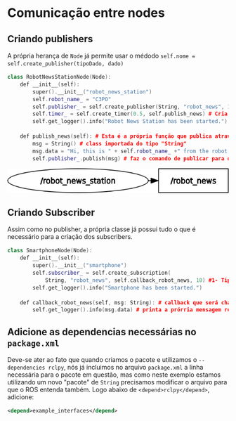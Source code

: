 # **Comunicação entre nodes**

## **Criando publishers**
A própria herança de ```Node``` já permite usar o médodo ```self.nome = self.create_publisher(tipoDado, dado)```
```cpp
class RobotNewsStationNode(Node):
    def __init__(self):
        super().__init__("robot_news_station")
        self.robot_name_ = "C3PO"
        self.publisher_ = self.create_publisher(String, "robot_news", 10) # 1- tipo da mensagem # 2- nome do tópico a ser publicado #3- queue size
        self.timer_ = self.create_timer(0.5, self.publish_news) # Cria o timer para char a função de publicação
        self.get_logger().info("Robot News Station has been started.")

    def publish_news(self): # Esta é a própria função que publica através do callback do timer
        msg = String() # class importada do tipo "String"
        msg.data = "Hi, this is " + self.robot_name_ +" from the robot news station." # dado da mensagem
        self.publisher_.publish(msg) # faz o comando de publicar para o tópico "robot_news"
```
![publisher_and_topic](https://github.com/thobiasgd/ROS/blob/5ba2b96b2e14f9b594920d5f330b5e3970e6aa6d/Python/basic_comunication/publisherTopic.png)

## **Criando Subscriber**
Assim como no publisher, a própria classe já possui tudo o que é necessário para a criação dos subscribers.
```cpp
class SmartphoneNode(Node):
    def __init__(self):
        super().__init__("smartphone")
        self.subscriber_ = self.create_subscription(
            String, "robot_news", self.callback_robot_news, 10) #1- Tipo da msg #2 - nome do tópico #3- função callback #4- queue size
        self.get_logger().info("Smartphone has been started.")

    def callback_robot_news(self, msg: String): # callback que será chamado toda vez que o subscriber receber a mensagem
        self.get_logger().info(msg.data) # printa a prórria mensagem recebida
```
## Adicione as dependencias necessárias no ```package.xml```
Deve-se ater ao fato que quando criamos o pacote e utilizamos o ```--dependencies rclpy```, nós já incluimos no arquivo ```package.xml``` a linha necessária para o pacote em questão, mas como neste exemplo estamos utilizando um novo "pacote" de ```String``` precisamos modificar o arquivo para que o ROS entenda também. Logo abaixo de ```<depend>rclpy</depend>```, adicione:
```xml
<depend>example_interfaces</depend>
```
